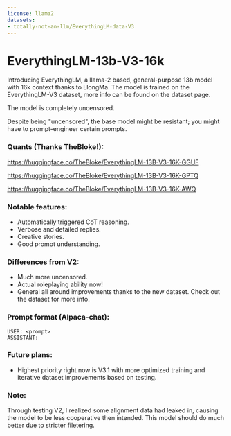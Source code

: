 ```yaml
---
license: llama2
datasets:
- totally-not-an-llm/EverythingLM-data-V3
---
```


# EverythingLM-13b-V3-16k

Introducing EverythingLM, a llama-2 based, general-purpose 13b model with 16k context thanks to LlongMa.  The model is trained on the EverythingLM-V3 dataset, more info can be found on the dataset page.

The model is completely uncensored.

Despite being "uncensored", the base model might be resistant; you might have to prompt-engineer certain prompts.

### Quants (Thanks TheBloke!):
https://huggingface.co/TheBloke/EverythingLM-13B-V3-16K-GGUF

https://huggingface.co/TheBloke/EverythingLM-13B-V3-16K-GPTQ

https://huggingface.co/TheBloke/EverythingLM-13B-V3-16K-AWQ

### Notable features:
- Automatically triggered CoT reasoning.
- Verbose and detailed replies.
- Creative stories.
- Good prompt understanding.

### Differences from V2:
- Much more uncensored.
- Actual roleplaying ability now!
- General all around improvements thanks to the new dataset.  Check out the dataset for more info.

### Prompt format (Alpaca-chat):

```
USER: <prompt>
ASSISTANT:
```

### Future plans:
- Highest priority right now is V3.1 with more optimized training and iterative dataset improvements based on testing.

### Note:
Through testing V2, I realized some alignment data had leaked in, causing the model to be less cooperative then intended.  This model should do much better due to stricter filetering.